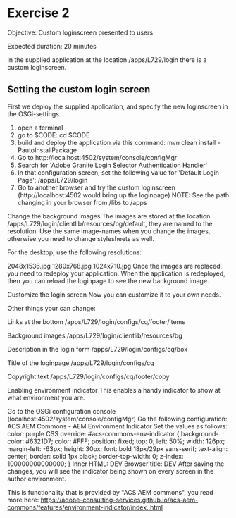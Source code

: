 # Exercise 2

Objective: Custom loginscreen presented to users

Expected duration: 20 minutes

In the supplied application at the location /apps/L729/login there is a custom loginscreen.

## Setting the custom login screen
First we deploy the supplied application, and specify the new loginscreen in the OSGi-settings.

1. open a terminal
2. go to $CODE: cd $CODE
3. build and deploy the application via this command:
   mvn clean install -PautoInstallPackage
4. Go to http://localhost:4502/system/console/configMgr
5. Search for 'Adobe Granite Login Selector Authentication Handler'
6. In that configuration screen, set the following value for 'Default Login Page': /apps/L729/login
7. Go to another browser and try the custom loginscreen (http://localhost:4502 would bring up the loginpage)
NOTE: See the path changing in your browser from /libs to /apps

Change the background images
The images are stored at the location /apps/L729/login/clientlib/resources/bg/default, they are named to the resolution. Use the same image-names when you change the images, otherwise you need to change stylesheets as well.

For the desktop, use the following resolutions:

2048x1536.jpg
1280x768.jpg
1024x710.jpg
Once the images are replaced, you need to redeploy your application. When the application is redeployed, then you can reload the loginpage to see the new background image.

Customize the login screen
Now you can customize it to your own needs.

Other things your can change:

Links at the bottom
/apps/L729/login/configs/cq/footer/items

Background images
/apps/L729/login/clientlib/resources/bg

Description in the login form
/apps/L729/login/configs/cq/box

Title of the loginpage
/apps/L729/login/configs/cq

Copyright text
/apps/L729/login/configs/cq/footer/copy

Enabling environment indicator
This enables a handy indicator to show at what environment you are.

Go to the OSGi configuration console (localhost:4502/system/console/configMgr)
Go the following configuration: ACS AEM Commons - AEM Environment Indicator
Set the values as follows:
color: purple
CSS override: #acs-commons-env-indicator { background-color: #6321D7; color: #FFF;
position: fixed; top: 0; left: 50%; width: 126px; margin-left: -63px; height: 30px; font: bold 18px/29px sans-serif; text-align: center; border: solid 1px black; border-top-width: 0; z-index: 100000000000000; }
Inner HTML: DEV
Browser title: DEV
After saving the changes, you will see the indicator being shown on every screen in the author environment.

This is functionality that is provided by "ACS AEM commons", you read more here: https://adobe-consulting-services.github.io/acs-aem-commons/features/environment-indicator/index..html
